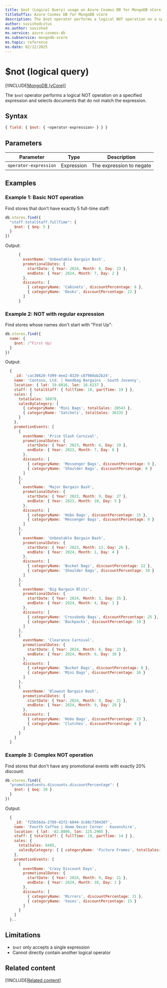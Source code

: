 ```yaml
---
title: $not (Logical Query) usage on Azure Cosmos DB for MongoDB vCore
titleSuffix: Azure Cosmos DB for MongoDB vCore
description: The $not operator performs a logical NOT operation on a specified expression, selecting documents that do not match the expression.
author: suvishodcitus
ms.author: suvishod
ms.service: azure-cosmos-db
ms.subservice: mongodb-vcore
ms.topic: reference
ms.date: 02/12/2025
---
```


# $not (logical query)

[!INCLUDE[MongoDB (vCore)](~/reusable-content/ce-skilling/azure/includes/cosmos-db/includes/appliesto-mongodb-vcore.md)]

The `$not` operator performs a logical NOT operation on a specified expression and selects documents that do not match the expression.

## Syntax

```javascript
{ field: { $not: { <operator-expression> } } }
```

## Parameters

| Parameter | Type | Description |
|-----------|------|-------------|
| `operator-expression` | Expression | The expression to negate |

## Examples

### Example 1: Basic NOT operation

Find stores that don't have exactly 5 full-time staff:

```javascript
db.stores.find({
  "staff.totalStaff.fullTime": {
    $not: { $eq: 5 }
  }
})
```

Output:

```javascript
      {
        eventName: 'Unbeatable Bargain Bash',
        promotionalDates: {
          startDate: { Year: 2024, Month: 6, Day: 23 },
          endDate: { Year: 2024, Month: 7, Day: 2 }
        },
        discounts: [
          { categoryName: 'Cabinets', discountPercentage: 8 },
          { categoryName: 'Desks', discountPercentage: 22 }
        ]
      }
```

### Example 2: NOT with regular expression

Find stores whose names don't start with "First Up":

```javascript
db.stores.find({
  name: {
    $not: /^First Up/
  }
})
```

Output:

```javascript
  {
    _id: 'cac30620-fd99-4ee2-8329-c87980ab2b24',
    name: 'Contoso, Ltd. | Handbag Bargains - South Jovanny',
    location: { lat: 19.6816, lon: 18.6237 },
    staff: { totalStaff: { fullTime: 10, partTime: 19 } },
    sales: {
      totalSales: 56878,
      salesByCategory: [
        { categoryName: 'Mini Bags', totalSales: 20543 },
        { categoryName: 'Satchels', totalSales: 36335 }
      ]
    },
    promotionEvents: [
      {
        eventName: 'Price Slash Carnival',
        promotionalDates: {
          startDate: { Year: 2023, Month: 6, Day: 29 },
          endDate: { Year: 2023, Month: 7, Day: 8 }
        },
        discounts: [
          { categoryName: 'Messenger Bags', discountPercentage: 9 },
          { categoryName: 'Shoulder Bags', discountPercentage: 8 }
        ]
      },
      {
        eventName: 'Major Bargain Bash',
        promotionalDates: {
          startDate: { Year: 2023, Month: 9, Day: 27 },
          endDate: { Year: 2023, Month: 10, Day: 5 }
        },
        discounts: [
          { categoryName: 'Hobo Bags', discountPercentage: 15 },
          { categoryName: 'Messenger Bags', discountPercentage: 9 }
        ]
      },
      {
        eventName: 'Unbeatable Bargain Bash',
        promotionalDates: {
          startDate: { Year: 2023, Month: 12, Day: 26 },
          endDate: { Year: 2024, Month: 1, Day: 4 }
        },
        discounts: [
          { categoryName: 'Bucket Bags', discountPercentage: 22 },
          { categoryName: 'Shoulder Bags', discountPercentage: 10 }
        ]
      },
      {
        eventName: 'Big Bargain Blitz',
        promotionalDates: {
          startDate: { Year: 2024, Month: 3, Day: 25 },
          endDate: { Year: 2024, Month: 4, Day: 1 }
        },
        discounts: [
          { categoryName: 'Crossbody Bags', discountPercentage: 25 },
          { categoryName: 'Backpacks', discountPercentage: 19 }
        ]
      },
      {
        eventName: 'Clearance Carnival',
        promotionalDates: {
          startDate: { Year: 2024, Month: 6, Day: 23 },
          endDate: { Year: 2024, Month: 6, Day: 30 }
        },
        discounts: [
          { categoryName: 'Bucket Bags', discountPercentage: 8 },
          { categoryName: 'Mini Bags', discountPercentage: 16 }
        ]
      },
      {
        eventName: 'Blowout Bargain Bash',
        promotionalDates: {
          startDate: { Year: 2024, Month: 9, Day: 21 },
          endDate: { Year: 2024, Month: 9, Day: 29 }
        },
        discounts: [
          { categoryName: 'Hobo Bags', discountPercentage: 23 },
          { categoryName: 'Clutches', discountPercentage: 8 }
        ]
      }
    ]
  }
```
### Example 3: Complex NOT operation

Find stores that don't have any promotional events with exactly 20% discount:

```javascript
db.stores.find({
  "promotionEvents.discounts.discountPercentage": {
    $not: { $eq: 20 }
  }
})
```

Output:

```javascript
  {
    _id: 'f25b56da-2789-42f2-b844-3c88c7384307',
    name: 'Fourth Coffee | Home Decor Corner - Kavonshire',
    location: { lat: -82.8806, lon: 125.2905 },
    staff: { totalStaff: { fullTime: 19, partTime: 14 } },
    sales: {
      totalSales: 6485,
      salesByCategory: [ { categoryName: 'Picture Frames', totalSales: 6485 } ]
    },
    promotionEvents: [
      {
        eventName: 'Crazy Discount Days',
        promotionalDates: {
          startDate: { Year: 2024, Month: 9, Day: 21 },
          endDate: { Year: 2024, Month: 10, Day: 1 }
        },
        discounts: [
          { categoryName: 'Mirrors', discountPercentage: 21 },
          { categoryName: 'Vases', discountPercentage: 15 }
        ]
      }
    ]
  }..
```

## Limitations

   - `$not` only accepts a single expression
   - Cannot directly contain another logical operator



## Related content

[!INCLUDE[Related content](../includes/related-content.md)]
